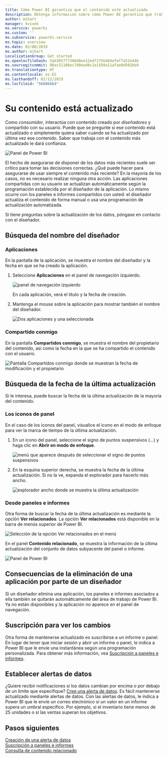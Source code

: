```yaml
---
title: Cómo Power BI garantiza que el contenido esté actualizado
description: Obtenga información sobre cómo Power BI garantiza que trabaje con la versión más reciente de los datos, informes, paneles y aplicaciones.
author: mihart
manager: kvivek
ms.service: powerbi
ms.custom: ''
ms.subservice: powerbi-service
ms.topic: overview
ms.date: 02/08/2019
ms.author: mihart
LocalizationGroup: Get started
ms.openlocfilehash: 5ab305777306d8ee12edf2756404efeffa52e44b
ms.sourcegitcommit: 88ac51106ec7d0ead8c2a1550a11afae0d502bb9
ms.translationtype: HT
ms.contentlocale: es-ES
ms.lasthandoff: 02/12/2019
ms.locfileid: "56086664"
---
```

# <a name="your-content-is-up-to-date"></a>Su contenido está actualizado
Como *consumidor*, interactúa con contenido creado por *diseñadores* y compartido con su usuario. Puede que se pregunte si ese contenido está actualizado o simplemente quiera saber cuándo se ha actualizado por última vez ese contenido. Saber que trabaja con el contenido más actualizado le dará confianza.  
 
![Panel de Power BI](media/end-user-consumer/power-bi-service.png)


El hecho de asegurarse de disponer de los datos más recientes suele ser crítico para tomar las decisiones correctas. ¿Qué puede hacer para asegurarse de usar siempre el contenido más reciente? En la mayoría de los casos, no es necesario realizar ninguna otra acción. Las aplicaciones compartidas con su usuario se actualizan automáticamente según la programación establecida por el diseñador de la aplicación. Lo mismo ocurre con los paneles e informes compartidos con usted: el diseñador actualiza el contenido de forma manual o usa una programación de actualización automatizada.  

Si tiene preguntas sobre la actualización de los datos, póngase en contacto con el diseñador.

## <a name="how-to-locate-the-name-of-the-designer"></a>Búsqueda del nombre del diseñador

### <a name="apps"></a>Aplicaciones

En la pantalla de la aplicación, se muestra el nombre del diseñador y la fecha en que se ha creado la aplicación.  

1. Seleccione **Aplicaciones** en el panel de navegación izquierdo.

    ![panel de navegación izquierdo](media/end-user-fresh/power-bi-nav-apps.png)

    En cada aplicación, verá el título y la fecha de creación. 

2. Mantenga el mouse sobre la aplicación para mostrar también el nombre del diseñador. 

    ![Dos aplicaciones y una seleccionada](media/end-user-fresh/power-bi-app.png)


### <a name="shared-with-me"></a>Compartido conmigo
En la pantalla **Compartidos conmigo**, se muestra el nombre del propietario del contenido, así como la fecha en la que se ha compartido el contenido con el usuario.

![Pantalla Compartidos conmigo donde se muestran la fecha de modificación y el propietario](media/end-user-fresh/power-bi-shared-new.png) 


## <a name="how-to-look-up-the-last-refresh-date"></a>Búsqueda de la fecha de la última actualización
Si le interesa, puede buscar la fecha de la última actualización de la mayoría del contenido. 

### <a name="dashboard-tiles"></a>Los iconos de panel
En el caso de los iconos del panel, visualice el icono en el modo de enfoque para ver la marca de tiempo de la última actualización.

1. En un icono del panel, seleccione el signo de puntos suspensivos (…) y haga clic en **Abrir en modo de enfoque**.

    ![menú que aparece después de seleccionar el signo de puntos suspensivos](media/end-user-fresh/power-bi-focus.png)

2. En la esquina superior derecha, se muestra la fecha de la última actualización. Si no la ve, expanda el explorador para hacerlo más ancho. 

    ![explorador ancho donde se muestra la última actualización](media/end-user-fresh/power-bi-last-refresh2.png)

### <a name="from-dashboards-and-reports"></a>Desde paneles e informes
Otra forma de buscar la fecha de la última actualización es mediante la opción **Ver relacionados**.  La opción **Ver relacionados** está disponible en la barra de menús superior de Power BI.

![Selección de la opción Ver relacionados en el menú](media/end-user-fresh/power-bi-view-related.png)

En el panel **Contenido relacionado**, se muestra la información de la última actualización del conjunto de datos subyacente del panel o informe.

![Panel de Power BI](media/end-user-fresh/power-bi-last-refresh.png)

## <a name="what-happens-if-an-app-is-deleted-by-the-designer"></a>Consecuencias de la eliminación de una aplicación por parte de un diseñador

Si un diseñador elimina una aplicación, los paneles e informes asociados a ella también se quitarán automáticamente del área de trabajo de Power BI. Ya no están disponibles y la aplicación no aparece en el panel de navegación.


## <a name="subscribe-to-see-changes"></a>Suscripción para ver los cambios
Otra forma de mantenerse actualizado es suscribirse a un informe o panel. En lugar de tener que iniciar sesión y abrir un informe o panel, le indica a Power BI que le envíe una instantánea según una programación personalizada.  Para obtener más información, vea [Suscripción a paneles e informes](end-user-subscribe.md).

## <a name="set-data-alerts"></a>Establecer alertas de datos
¿Quiere recibir notificaciones si los datos cambian por encima o por debajo de un límite que especifique? [Cree una alerta de datos](end-user-alerts.md).  Es fácil mantenerse actualizado mediante alertas de datos. Con las alertas de datos, le indica a Power BI que le envíe un correo electrónico si un valor en un informe supera un umbral específico.  Por ejemplo, si el inventario tiene menos de 25 unidades o si las ventas superan los objetivos.  

## <a name="next-steps"></a>Pasos siguientes
[Creación de una alerta de datos](end-user-alerts.md)    
[Suscripción a paneles e informes](end-user-subscribe.md)    
[Consulta de contenido relacionado](end-user-related.md)    
